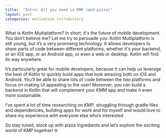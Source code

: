 ```yaml
---
title:  "Intro: All you need is KMP (and pizza)" 
layout: post
categories: motivation introductory
--- 
```

What is Kotlin Multiplatform? In short, it's the future of mobile development. You don’t believe me? Let me try to persuade you: Kotlin Multiplatform is still young, but it’s a very promising technology. It allows developers to share parts of code between different platforms, whether it's your backend, or an iOS app, or an Android app, or even a web or desktop. Kotlin will find its way anywhere. 
 
It’s particularly great for mobile developers, because it can help us leverage the best of Kotlin to quickly build apps that look amazing both on iOS and Android. You’ll be able to share lots of code between the two platforms and focus on making UI appealing to the user! Moreover, you can build a backend in Kotlin that will complement your KMM app and make it even more sustainable. 
 
I’ve spent a lot of time researching on KMP, struggling through gradle files and dependencies, building apps for work and for myself and would love to share my experience with everyone else who’s interested.
 
So stay tuned, stock up with pizza ingredients and let’s explore the exciting world of KMP together! 🤓
